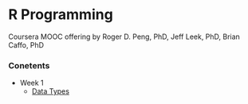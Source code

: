 R Programming
=============

Coursera MOOC offering by Roger D. Peng, PhD, Jeff Leek, PhD, Brian Caffo, PhD

### Conetents

* Week 1
  * [Data Types](week1-data-types.md)
